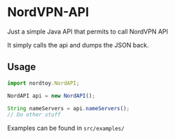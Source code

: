 # NordVPN-API
Just a simple Java API that permits to call NordVPN API

It simply calls the api and dumps the JSON back.

## Usage
```javascript
import nordtoy.NordAPI;

NordAPI api = new NordAPI();

String nameServers = api.nameServers();
// Do other stuff
```

Examples can be found in `src/examples/`
